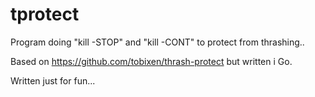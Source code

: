 tprotect
========

Program doing "kill -STOP" and "kill -CONT" to protect from thrashing..

Based on https://github.com/tobixen/thrash-protect but written i Go.

Written just for fun...

